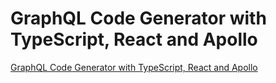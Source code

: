 # GraphQL Code Generator with TypeScript, React and Apollo

[GraphQL Code Generator with TypeScript, React and Apollo]()
